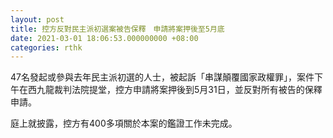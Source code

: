 ```yaml
---
layout: post
title: 控方反對民主派初選案被告保釋　申請將案押後至5月底
date: 2021-03-01 18:06:53.000000000 +08:00
categories: rthk
---
```


47名發起或參與去年民主派初選的人士，被起訴「串謀顛覆國家政權罪」，案件下午在西九龍裁判法院提堂，控方申請將案押後到5月31日，並反對所有被告的保釋申請。

庭上就披露，控方有400多項關於本案的鑑證工作未完成。
